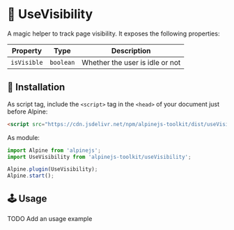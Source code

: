 # 🧩 UseVisibility

A magic helper to track page visibility. It exposes the following properties:

| Property    | Type      | Description                     |
| ----------- | --------- | ------------------------------- |
| `isVisible` | `boolean` | Whether the user is idle or not |

## 💾 Installation

As script tag, include the `<script>` tag in the `<head>` of your document just before Alpine:

```html
<script src="https://cdn.jsdelivr.net/npm/alpinejs-toolkit/dist/useVisibility/cdn.min.js" defer></script>
```

As module:

```js
import Alpine from 'alpinejs';
import UseVisibility from 'alpinejs-toolkit/useVisibility';

Alpine.plugin(UseVisibility);
Alpine.start();
```

## 🕹️ Usage

TODO Add an usage example

